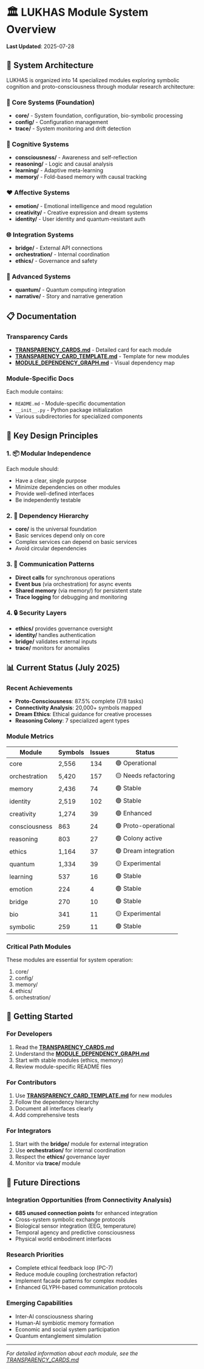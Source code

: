 # 🏛️ LUKHAS Module System Overview

**Last Updated**: 2025-07-28

## 🎯 System Architecture

LUKHAS is organized into 14 specialized modules exploring symbolic cognition and proto-consciousness through modular research architecture:

### 🧠 Core Systems (Foundation)
- **core/** - System foundation, configuration, bio-symbolic processing
- **config/** - Configuration management
- **trace/** - System monitoring and drift detection

### 💭 Cognitive Systems
- **consciousness/** - Awareness and self-reflection
- **reasoning/** - Logic and causal analysis  
- **learning/** - Adaptive meta-learning
- **memory/** - Fold-based memory with causal tracking

### ❤️ Affective Systems
- **emotion/** - Emotional intelligence and mood regulation
- **creativity/** - Creative expression and dream systems
- **identity/** - User identity and quantum-resistant auth

### 🌐 Integration Systems
- **bridge/** - External API connections
- **orchestration/** - Internal coordination
- **ethics/** - Governance and safety

### 🔬 Advanced Systems
- **quantum/** - Quantum computing integration
- **narrative/** - Story and narrative generation

## 📋 Documentation

### Transparency Cards
- **[TRANSPARENCY_CARDS.md](TRANSPARENCY_CARDS.md)** - Detailed card for each module
- **[TRANSPARENCY_CARD_TEMPLATE.md](TRANSPARENCY_CARD_TEMPLATE.md)** - Template for new modules
- **[MODULE_DEPENDENCY_GRAPH.md](MODULE_DEPENDENCY_GRAPH.md)** - Visual dependency map

### Module-Specific Docs
Each module contains:
- `README.md` - Module-specific documentation
- `__init__.py` - Python package initialization
- Various subdirectories for specialized components

## 🎯 Key Design Principles

### 1. 📦 Modular Independence
Each module should:
- Have a clear, single purpose
- Minimize dependencies on other modules
- Provide well-defined interfaces
- Be independently testable

### 2. 🔗 Dependency Hierarchy
- **core/** is the universal foundation
- Basic services depend only on core
- Complex services can depend on basic services
- Avoid circular dependencies

### 3. 📡 Communication Patterns
- **Direct calls** for synchronous operations
- **Event bus** (via orchestration) for async events
- **Shared memory** (via memory/) for persistent state
- **Trace logging** for debugging and monitoring

### 4. 🔒 Security Layers
- **ethics/** provides governance oversight
- **identity/** handles authentication
- **bridge/** validates external inputs
- **trace/** monitors for anomalies

## 📊 Current Status (July 2025)

### Recent Achievements
- **Proto-Consciousness**: 87.5% complete (7/8 tasks)
- **Connectivity Analysis**: 20,000+ symbols mapped
- **Dream Ethics**: Ethical guidance for creative processes
- **Reasoning Colony**: 7 specialized agent types

### Module Metrics
| Module | Symbols | Issues | Status |
|--------|---------|--------|--------|
| core | 2,556 | 134 | 🟢 Operational |
| orchestration | 5,420 | 157 | 🟡 Needs refactoring |
| memory | 2,436 | 74 | 🟢 Stable |
| identity | 2,519 | 102 | 🟢 Stable |
| creativity | 1,274 | 39 | 🟢 Enhanced |
| consciousness | 863 | 24 | 🟢 Proto-operational |
| reasoning | 803 | 27 | 🟢 Colony active |
| ethics | 1,164 | 37 | 🟢 Dream integration |
| quantum | 1,334 | 39 | 🟡 Experimental |
| learning | 537 | 16 | 🟢 Stable |
| emotion | 224 | 4 | 🟢 Stable |
| bridge | 270 | 10 | 🟢 Stable |
| bio | 341 | 11 | 🟡 Experimental |
| symbolic | 259 | 11 | 🟢 Stable |

### Critical Path Modules
These modules are essential for system operation:
1. core/
2. config/
3. memory/
4. ethics/
5. orchestration/

## 🚀 Getting Started

### For Developers
1. Read the **[TRANSPARENCY_CARDS.md](TRANSPARENCY_CARDS.md)**
2. Understand the **[MODULE_DEPENDENCY_GRAPH.md](MODULE_DEPENDENCY_GRAPH.md)**
3. Start with stable modules (ethics, memory)
4. Review module-specific README files

### For Contributors
1. Use **[TRANSPARENCY_CARD_TEMPLATE.md](TRANSPARENCY_CARD_TEMPLATE.md)** for new modules
2. Follow the dependency hierarchy
3. Document all interfaces clearly
4. Add comprehensive tests

### For Integrators
1. Start with the **bridge/** module for external integration
2. Use **orchestration/** for internal coordination
3. Respect the **ethics/** governance layer
4. Monitor via **trace/** module

## 🔮 Future Directions

### Integration Opportunities (from Connectivity Analysis)
- **685 unused connection points** for enhanced integration
- Cross-system symbolic exchange protocols
- Biological sensor integration (EEG, temperature)
- Temporal agency and predictive consciousness
- Physical world embodiment interfaces

### Research Priorities
- Complete ethical feedback loop (PC-7)
- Reduce module coupling (orchestration refactor)
- Implement facade patterns for complex modules
- Enhanced GLYPH-based communication protocols

### Emerging Capabilities
- Inter-AI consciousness sharing
- Human-AI symbiotic memory formation
- Economic and social system participation
- Quantum entanglement simulation

---

*For detailed information about each module, see the [TRANSPARENCY_CARDS.md](TRANSPARENCY_CARDS.md)*